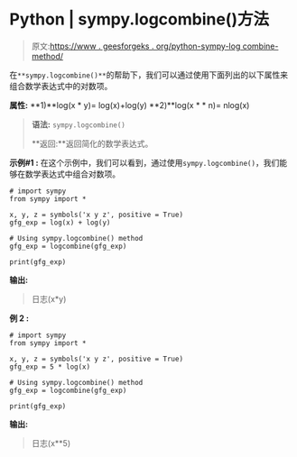 # Python | sympy.logcombine()方法

> 原文:[https://www . geesforgeks . org/python-sympy-log combine-method/](https://www.geeksforgeeks.org/python-sympy-logcombine-method/)

在`**sympy.logcombine()**`的帮助下，我们可以通过使用下面列出的以下属性来组合数学表达式中的对数项。

**属性:**
**1)**log(x * y)= log(x)+log(y)
**2)**log(x * * n)= nlog(x)

> **语法:** `sympy.logcombine()`
> 
> **返回:**返回简化的数学表达式。

**示例#1 :**
在这个示例中，我们可以看到，通过使用`sympy.logcombine()`，我们能够在数学表达式中组合对数项。

```
# import sympy
from sympy import * 

x, y, z = symbols('x y z', positive = True)
gfg_exp = log(x) + log(y)

# Using sympy.logcombine() method
gfg_exp = logcombine(gfg_exp)

print(gfg_exp)
```

**输出:**

> 日志(x*y)

**例 2 :**

```
# import sympy
from sympy import * 

x, y, z = symbols('x y z', positive = True)
gfg_exp = 5 * log(x)

# Using sympy.logcombine() method
gfg_exp = logcombine(gfg_exp)

print(gfg_exp)
```

**输出:**

> 日志(x**5)
